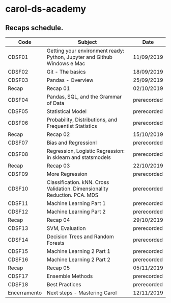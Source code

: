 # carol-ds-academy

## Recaps schedule. 

| Code         | Subject                                                                   | Date       |
|--------------|---------------------------------------------------------------------------|------------|
| CDSF01       | Getting your environment ready: Python, Jupyter and Github Windows e Mac  | 11/09/2019 |
| CDSF02       | Git - The basics                                                          | 18/09/2019 |
| CDSF03       | Pandas - Overview                                                         | 25/09/2019 |
| Recap        | Recap 01                                                                  | 02/10/2019 |
| CDSF04       | Pandas, SQL, and the Grammar of Data                                      |      prerecorded     |
| CDSF05       | Statistical Model                                                         |prerecorded|
| CDSF06       | Probability, Distributions, and Frequentist Statistics                    |prerecorded|
| Recap        | Recap 02                                                                  | 15/10/2019 |
| CDSF07       | Bias and RegressionI                                                      |prerecorded|
| CDSF08       | Regression, Logistic Regression: in sklearn and statsmodels               |prerecorded|
| Recap        | Recap 03                                                                  | 22/10/2019 |
| CDSF09       | More Regression                                                           |prerecorded|
| CDSF10       | Classification. kNN. Cross Validation. Dimensionality Reduction. PCA. MDS |prerecorded|
| CDSF11       | Machine Learning Part 1                                                   |prerecorded|
| CDSF12       | Machine Learning Part 2                                                   |prerecorded|
| Recap        | Recap 04                                                                  | 29/10/2019 |
| CDSF13       | SVM, Evaluation                                                           |prerecorded|
| CDSF14       | Decision Trees and Random Forests                                         |prerecorded|
| CDSF15       | Machine Learning 2 Part 1                                                 |prerecorded|
| CDSF16       | Machine Learning 2 Part 2                                                 |prerecorded|
| Recap        | Recap 05                                                                  | 05/11/2019  |
| CDSF17       | Ensemble Methods                                                          |prerecorded|
| CDSF18       | Best Practices                                                            |prerecorded|
| Encerramento | Next steps - Mastering Carol                                              | 12/11/2019 |

